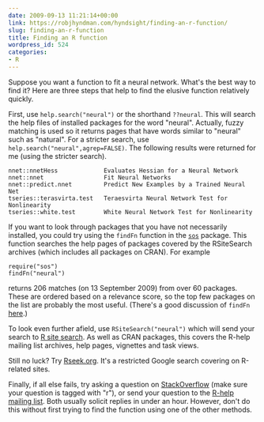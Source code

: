 ```yaml
---
date: 2009-09-13 11:21:14+00:00
link: https://robjhyndman.com/hyndsight/finding-an-r-function/
slug: finding-an-r-function
title: Finding an R function
wordpress_id: 524
categories:
- R
---
```


Suppose you want a function to fit a neural network. What's the best way to find it? Here are three steps that help to find the elusive function relatively quickly.

First, use `help.search("neural")` or the shorthand `??neural`. This will search the help files of installed packages for the word "neural". Actually, fuzzy matching is used so it returns pages that have words similar to "neural" such as "natural". For a stricter search, use `help.search("neural",agrep=FALSE)`. The following results were returned for me (using the stricter search).

    
    nnet::nnetHess             Evaluates Hessian for a Neural Network
    nnet::nnet                 Fit Neural Networks
    nnet::predict.nnet         Predict New Examples by a Trained Neural Net
    tseries::terasvirta.test   Teraesvirta Neural Network Test for Nonlinearity
    tseries::white.test        White Neural Network Test for Nonlinearity


If you want to look through packages that you have not necessarily installed, you could try using the `findFn` function in the [`sos`](http://cran.r-project.org/web/packages/sos) package. This function searches the help pages of packages covered by the RSiteSearch archives (which includes all packages on CRAN). For example

    
    require("sos")
    findFn("neural")


returns 206 matches (on 13 September 2009) from over 60 packages. These are ordered based on a relevance score, so the top few packages on the list are probably the most useful. (There's a good discussion of `findFn` [here](http://cran.r-project.org/web/packages/sos/vignettes/sos.pdf).)

To look even further afield, use `RSiteSearch("neural")` which will send your search to [R site search](http://search.r-project.org/cgi-bin/namazu.cgi?query=neural&max=20&result=normal&sort=score&idxname=Rhelp08&idxname=functions&idxname=views). As well as CRAN packages, this covers the  R-help mailing list archives, help pages, vignettes and task views.

Still no luck? Try [Rseek.org](https://rseek.org/). It's a restricted Google search covering on R-related sites.

Finally, if all else fails, try asking a question on [StackOverflow](http://stackoverflow.com/questions/tagged/r) (make sure your question is tagged with "r"),  or send your question to the [R-help mailing list](https://stat.ethz.ch/mailman/listinfo/r-help). Both usually solicit replies in under an hour. However, don't do this without first trying to find the function using one of the other methods.
